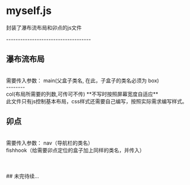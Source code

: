 # myself.js
封装了瀑布流布局和卯点的js文件<br/>

------------------------------------<br/>
## 瀑布流布局<br/>
<br/>
		 	 需要传入参数：	main(父盒子类名, 在此，子盒子的类名必须为 box)<br/>
                     --------<br/>
		 					       col(布局所需要的列数,可传可不传) **不写时按照屏幕宽度自适应**<br/>
       此文件只有js控制基本布局，css样式还需要自己编写，按照实际需求编写样式。
                     
## 卯点<br/>
<br/>
      需要传入参数：   nav（导航栏的类名）<br/>
                     fishhook（给需要卯点定位的盒子加上同样的类名，并传入）<br/>
                     <br/>
                     <br/>
                     <br/>
## 未完待续…
